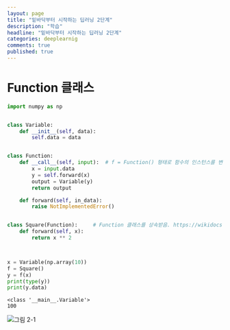 ```yaml
---
layout: page
title: "밑바닥부터 시작하는 딥러닝 2단계"
description: "학습"
headline: "밑바닥부터 시작하는 딥러닝 2단계"
categories: deeplearnig
comments: true
published: true
---
```

# Function 클래스   

```python
import numpy as np


class Variable:
    def __init__(self, data):
        self.data = data


class Function:
    def __call__(self, input):  # f = Function() 형태로 함수의 인스턴스를 변수 f에 대입해두고, f() 형태로 __call__ 메서드 호출 가능.
        x = input.data
        y = self.forward(x)
        output = Variable(y)
        return output

    def forward(self, in_data):
        raise NotImplementedError()


class Square(Function):     # Function 클래스를 상속받음. https://wikidocs.net/16073
    def forward(self, x):
        return x ** 2



x = Variable(np.array(10))
f = Square()
y = f(x)
print(type(y))
print(y.data)


```

    <class '__main__.Variable'>
    100
    

![그림 2-1](https://user-images.githubusercontent.com/73815944/109747871-41830980-7c1b-11eb-9046-fe35d2aa2e74.png)



